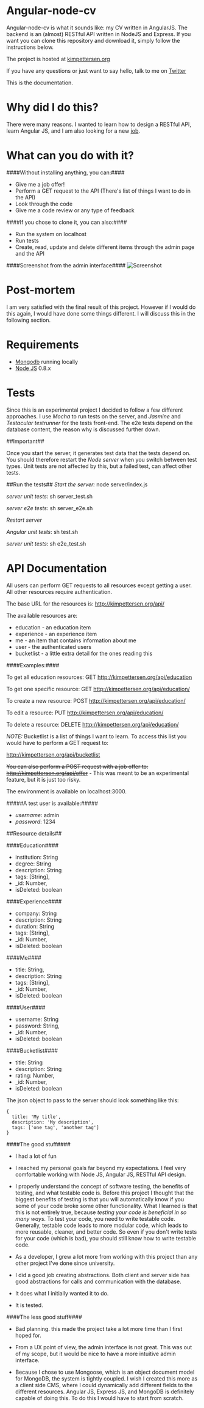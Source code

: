 Angular-node-cv
===============

Angular-node-cv is what it sounds like: my CV written in AngularJS. The backend is an (almost) RESTful API written in NodeJS and Express.
If you want you can clone this repository and download it, simply follow the instructions below.

The project is hosted at [kimpettersen.org](http://angularcv.jit.su)

If you have any questions or just want to say hello, talk to me on [Twitter](https://twitter.com/PettersenKim)

This is the documentation.

Why did I do this?
===================

There were many reasons. I wanted to learn how to design a RESTful API, learn Angular JS, and I am also looking for a new [job](http://kimpettersen.org).


What can you do with it?
========================

####Without installing anything, you can:####


* Give me a job offer!
* Perform a GET request to the API (There's list of things I want to do in the API)
* Look through the code
* Give me a code review or any type of feedback


####If you chose to clone it, you can also:####

* Run the system on localhost
* Run tests
* Create, read, update and delete different items through the admin page and the API


####Screenshot from the admin interface####
![Screenshot](https://github.com/kimpettersen/angular-node-cv/blob/master/admin.png)




Post-mortem
===========
I am very satisfied with the final result of this project. However if I would do this again, I would have done some things different. I will discuss this in the following section.


Requirements
============

* [Mongodb](http://www.mongodb.org/) running locally
* [Node JS](http://nodejs.org/) 0.8.x


Tests
=====

Since this is an experimental project I decided to follow a few different approaches. I use *Mocha* to run tests
on the server, and *Jasmine* and *Testacular testrunner* for the tests front-end. The e2e tests depend on the database content, the reason
why is discussed further down.


##Important##

Once you start the server, it generates test data that the tests depend on.
You should therefore restart the *Node server* when you switch between test types. Unit tests are not affected by this,
but a failed test, can affect other tests.

##Run the tests##
*Start the server:* node server/index.js

*server unit tests*: sh server_test.sh

*server e2e tests*: sh server_e2e.sh

*Restart server*

*Angular unit tests*: sh test.sh

*server unit tests*: sh e2e_test.sh

API Documentation
=================

All users can perform GET requests to all resources except getting a user. All other resources require authentication.

The base URL for the resources is: http://kimpettersen.org/api/

The available resources are:

* education - an education item
* experience - an experience item
* me - an item that contains information about me
* user - the authenticated users
* bucketlist - a little extra detail for the ones reading this

####Examples:####

To get all education resources:
GET http://kimpettersen.org/api/education

To get one specific resource:
GET http://kimpettersen.org/api/education/<id>

To create a new resource:
POST http://kimpettersen.org/api/education/

To edit a resource:
PUT http://kimpettersen.org/api/education/<id>

To delete a resource:
DELETE http://kimpettersen.org/api/education/<id>


*NOTE:* Bucketlist is a list of things I want to learn. To access this list you would have to perform a GET request to:

http://kimpettersen.org/api/bucketlist


<del>You can also perform a POST request with a job offer to: http://kimpettersen.org/api/offer</del> -
This was meant to be an experimental feature, but it is just too risky.

The environment is available on localhost:3000.

#####A test user is available:#####

* *username*: admin
* *password*: 1234

##Resource details##


####Education####

* institution: String
* degree: String
* description: String
* tags: [String],
* _id: Number,
* isDeleted: boolean


####Experience####

* company: String
* description: String
* duration: String
* tags: [String],
* _id: Number,
* isDeleted: boolean


####Me####

* title: String,
* description: String
* tags: [String],
* _id: Number,
* isDeleted: boolean


####User####

* username: String
* password: String,
* _id: Number,
* isDeleted: boolean


####Bucketlist####

* title: String
* description: String
* rating: Number,
* _id: Number,
* isDeleted: boolean


The json object to pass to the server should look something like this:

    {
      title: 'My title',
      description: 'My description',
      tags: ['one tag', 'another tag']
    }

####The good stuff####

* I had a lot of fun

* I reached my personal goals far beyond my expectations. I feel very comfortable working with Node JS, Angular JS, RESTful API design.

* I properly understand the concept of software testing, the benefits of testing, 
and what testable code is. Before this project I thought that the biggest benefits of testing is that you will automatically know 
if you some of your code broke some other functionality. What I learned is that this is not entirely true, because 
*testing your code is beneficial in so many ways.*
To test your code, you need to write testable code. Generally, testable code leads to more modular code, which leads to more 
reusable, cleaner, and better code. So even if you don't write tests for your code (which is bad), you should still know how to write testable code.

* As a developer, I grew a lot more from working with this project than any other project I've done since university.

* I did a good job creating abstractions. Both client and server side has good abstractions for calls and communication with 
the database.

* It does what I initially wanted it to do.

* It is tested.


####The less good stuff####

* Bad planning. this made the project take a lot more time than I first hoped for.

* From a UX point of view, the admin interface is not great. This was out of my scope, but it would be nice to 
have a more intuitive admin interface.

* Because I chose to use Mongoose, which is an object document model for MongoDB, the system is tightly coupled. 
I wish I created this more as a client side CMS, where I could dynamically add different fields to the different resources. 
Angular JS, Express JS, and MongoDB is definitely capable of doing this. To do this I would have to start from scratch.
